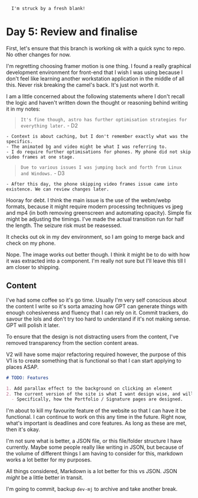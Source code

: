 ```
  I'm struck by a fresh blank!
```

# Day 5: Review and finalise

First, let's ensure that this branch is working ok with a quick sync to repo. No other changes for now.

I'm regretting choosing framer motion is one thing. I found a really graphical development environment for front-end that I wish I was using because I don't feel like learning another workstation application in the middle of all this. Never risk breaking the camel's back. It's just not worth it.

I am a little concerned about the following statements where I don't recall the logic and haven't written down the thought or reasoning behind writing it in my notes:

> `It's fine though, astro has further optimisation strategies for everything later.` - D2

    - Context is about caching, but I don't remember exactly what was the specifics.
    - The animated bg and video might be what I was referring to.
    - I do require further optimisations for phones. My phone did not skip video frames at one stage.

> `Due to various issues I was jumping back and forth from Linux and Windows.` - D3

    - After this day, the phone skipping video frames issue came into existence. We can review changes later.

Hooray for debt. I think the main issue is the use of the webm/webp formats, because it might require modern processing techniques vs jpeg and mp4 (in both removing greenscreen and automating opacity). Simple fix might be adjusting the timings. I've made the actual transition run for half the length. The seizure risk must be reasessed.

It checks out ok in my dev environment, so I am going to merge back and check on my phone.

Nope. The image works out better though. I think it might be to do with how it was extracted into a component. I'm really not sure but I'll leave this till I am closer to shipping.

## Content

I've had some coffee so it's go time. Usually I'm very self conscious about the content I write so it's sorta amazing how GPT can generate things with enough cohesiveness and fluency that I can rely on it. Commit trackers, do savour the lols and don't try too hard to understand if it's not making sense. GPT will polish it later.

To ensure that the design is not distracting users from the content, I've removed transparency from the section content areas.

V2 will have some major refactoring required however, the purpose of this V1 is to create something that is functional so that I can start applying to places ASAP.

```md
# TODO: Features

1. Add parallax effect to the background on clicking an element
2. The current version of the site is what I want design wise, and will be archived in `archive` branch.
  - Specifically, how the Portfolio / Signature pages are designed.
```

I'm about to kill my favourite feature of the website so that I can have it be functional. I can continue to work on this any time in the future. Right now, what's important is deadlines and core features. As long as these are met, then it's okay.

I'm not sure what is better, a JSON file, or this file/folder structure I have currently. Maybe some people really like writing in JSON, but because of the volume of different things I am having to consider for this, markdown works a lot better for my purposes.

All things considered, Markdown is a lot better for this vs JSON. JSON _might_ be a little better in transit.

I'm going to commit, backup `dev-mj` to archive and take another break.
